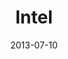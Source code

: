 ---
date: 2013-07-10
title: Intel
categories: silver
logo: intel-logo.gif
www: http://www.intel.com/
---